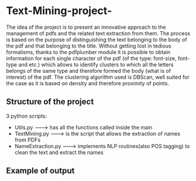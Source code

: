 # Text-Mining-project-


The idea of the project is to present an innovative approach to the management of pdfs and the related text extraction from them.
The process is based on the purpose of distinguishing the text belonging to the body of the pdf and that belonging to the title. Without getting lost in tedious formalisms, thanks to the pdfplumber module it is possible to obtain information for each single character of the pdf (of the type: font-size, font-type and etc.) which allows to identify clusters to which all the letters belongs of the same type and therefore formed the body (what is of interest) of the pdf. The clustering algorithm used is DBScan, well suited for the case as it is based on density and therefore proximity of points. 

## Structure of the project

3 python scripts:
-	Utils.py ---> has all the functions called inside the main
-	TextMining.py ---> is the script that allows the extraction of names from PDFs
-	NameExtraction.py ---> implements NLP routines(also POS tagging) to clean the text and extract the names 


## Example of output

